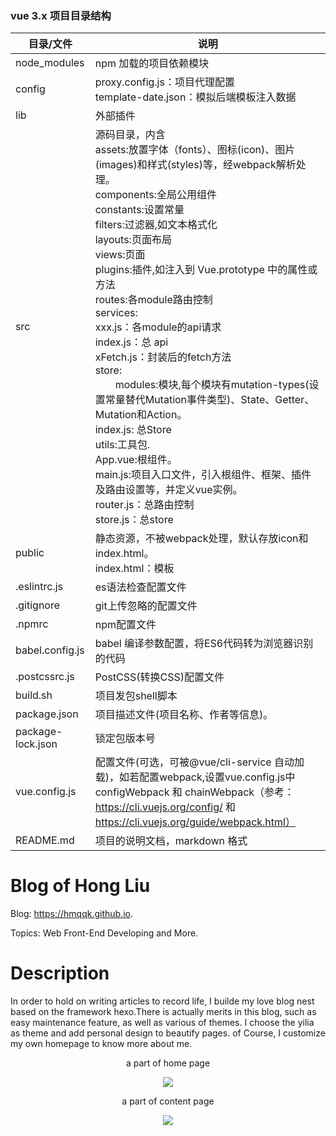 ### vue 3.x 项目目录结构
| 目录/文件      | 说明                                 |
|---------- |------------------------------------ |
|node_modules     |	npm 加载的项目依赖模块  |
|config     |	proxy.config.js：项目代理配置<br>template-date.json：模拟后端模板注入数据  |
|lib     |	外部插件  |
|src	      | 源码目录，内含<br>assets:放置字体（fonts）、图标(icon)、图片(images)和样式(styles)等，经webpack解析处理。<br/>components:全局公用组件<br/>constants:设置常量<br/>filters:过滤器,如文本格式化<br>layouts:页面布局<br>views:页面<br>plugins:插件,如注入到 Vue.prototype 中的属性或方法<br>routes:各module路由控制<br>services:<br> xxx.js：各module的api请求<br>index.js：总 api<br>xFetch.js：封装后的fetch方法<br>store:<br>&emsp;&emsp;modules:模块,每个模块有mutation-types(设置常量替代Mutation事件类型)、State、Getter、Mutation和Action。<br>index.js: 总Store<br>utils:工具包.<br>App.vue:根组件。<br>main.js:项目入口文件，引入根组件、框架、插件及路由设置等，并定义vue实例。<br>router.js：总路由控制<br>store.js：总store|
public  |  静态资源，不被webpack处理，默认存放icon和index.html。<br>index.html：模板                         |
|.eslintrc.js  |  es语法检查配置文件  |
|.gitignore  |  git上传忽略的配置文件  |
|.npmrc  |  npm配置文件  |
|babel.config.js  |  babel 编译参数配置，将ES6代码转为浏览器识别的代码  |
|.postcssrc.js  |  PostCSS(转换CSS)配置文件  |
|build.sh  	| 项目发包shell脚本                    |
|package.json  	| 项目描述文件(项目名称、作者等信息)。                    |
|package-lock.json  |  锁定包版本号                |
|vue.config.js  	| 配置文件(可选，可被@vue/cli-service 自动加载)，如若配置webpack,设置vue.config.js中 configWebpack 和 chainWebpack（参考：https://cli.vuejs.org/config/ 和 https://cli.vuejs.org/guide/webpack.html）                |
|README.md  |  项目的说明文档，markdown 格式                |



# Blog of Hong Liu

Blog: https://hmqqk.github.io.

Topics: Web Front-End Developing and More.

# Description

In order to hold on writing articles to record life, I builde my love blog nest based on the framework hexo.There is actually merits in this blog, such as easy maintenance feature, as well as various of themes. I choose the yilia as theme and add personal design to beautify pages. of Course, I customize my own homepage to know more about me.
<div align="center">
<p> a part of home page</p>
<img src="http://oiyahh2nw.bkt.clouddn.com/blog/Readme_images/home.png">
<p> a part of content page</p>
<img src="http://oiyahh2nw.bkt.clouddn.com/blog/Readme_images/content.png">
</div>
